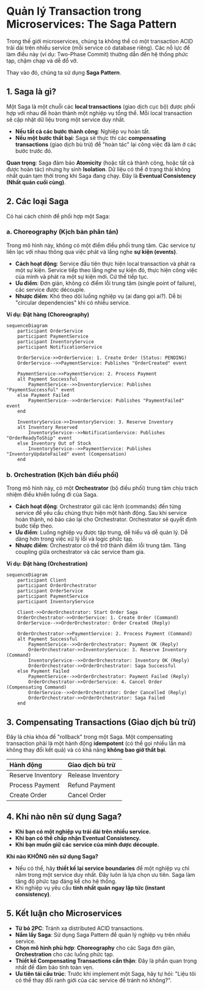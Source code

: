 # Quản lý Transaction trong Microservices: The Saga Pattern

Trong thế giới microservices, chúng ta không thể có một transaction ACID trải dài trên nhiều service (mỗi service có database riêng). Các nỗ lực để làm điều này (ví dụ: Two-Phase Commit) thường dẫn đến hệ thống phức tạp, chậm chạp và dễ đổ vỡ.

Thay vào đó, chúng ta sử dụng **Saga Pattern**.

## 1. Saga là gì?

Một Saga là một chuỗi các **local transactions** (giao dịch cục bộ) được phối hợp với nhau để hoàn thành một nghiệp vụ tổng thể. Mỗi local transaction sẽ cập nhật dữ liệu trong một service duy nhất.

- **Nếu tất cả các bước thành công**: Nghiệp vụ hoàn tất.
- **Nếu một bước thất bại**: Saga sẽ thực thi các **compensating transactions** (giao dịch bù trừ) để "hoàn tác" lại công việc đã làm ở các bước trước đó.

**Quan trọng**: Saga đảm bảo **Atomicity** (hoặc tất cả thành công, hoặc tất cả được hoàn tác) nhưng hy sinh **Isolation**. Dữ liệu có thể ở trạng thái không nhất quán tạm thời trong khi Saga đang chạy. Đây là **Eventual Consistency (Nhất quán cuối cùng)**.

## 2. Các loại Saga

Có hai cách chính để phối hợp một Saga:

### a. Choreography (Kịch bản phân tán)

Trong mô hình này, không có một điểm điều phối trung tâm. Các service tự liên lạc với nhau thông qua việc phát và lắng nghe **sự kiện (events)**.

- **Cách hoạt động**: Service đầu tiên thực hiện local transaction và phát ra một sự kiện. Service tiếp theo lắng nghe sự kiện đó, thực hiện công việc của mình và phát ra một sự kiện mới. Cứ thế tiếp tục.
- **Ưu điểm**: Đơn giản, không có điểm lỗi trung tâm (single point of failure), các service được découple.
- **Nhược điểm**: Khó theo dõi luồng nghiệp vụ (ai đang gọi ai?). Dễ bị "circular dependencies" khi có nhiều service.

**Ví dụ: Đặt hàng (Choreography)**

```mermaid
sequenceDiagram
    participant OrderService
    participant PaymentService
    participant InventoryService
    participant NotificationService

    OrderService->>OrderService: 1. Create Order (Status: PENDING)
    OrderService-->>PaymentService: Publishes "OrderCreated" event

    PaymentService->>PaymentService: 2. Process Payment
    alt Payment Successful
        PaymentService-->>InventoryService: Publishes "PaymentSuccessful" event
    else Payment Failed
        PaymentService-->>OrderService: Publishes "PaymentFailed" event
    end

    InventoryService->>InventoryService: 3. Reserve Inventory
    alt Inventory Reserved
        InventoryService-->>NotificationService: Publishes "OrderReadyToShip" event
    else Inventory Out of Stock
        InventoryService-->>PaymentService: Publishes "InventoryUpdateFailed" event (Compensation)
    end
```

### b. Orchestration (Kịch bản điều phối)

Trong mô hình này, có một **Orchestrator** (bộ điều phối) trung tâm chịu trách nhiệm điều khiển luồng đi của Saga.

- **Cách hoạt động**: Orchestrator gửi các lệnh (commands) đến từng service để yêu cầu chúng thực hiện một hành động. Sau khi service hoàn thành, nó báo cáo lại cho Orchestrator. Orchestrator sẽ quyết định bước tiếp theo.
- **Ưu điểm**: Luồng nghiệp vụ được tập trung, dễ hiểu và dễ quản lý. Dễ dàng hơn trong việc xử lý lỗi và logic phức tạp.
- **Nhược điểm**: Orchestrator có thể trở thành điểm lỗi trung tâm. Tăng coupling giữa orchestrator và các service tham gia.

**Ví dụ: Đặt hàng (Orchestration)**

```mermaid
sequenceDiagram
    participant Client
    participant OrderOrchestrator
    participant OrderService
    participant PaymentService
    participant InventoryService

    Client->>OrderOrchestrator: Start Order Saga
    OrderOrchestrator->>OrderService: 1. Create Order (Command)
    OrderService-->>OrderOrchestrator: Order Created (Reply)

    OrderOrchestrator->>PaymentService: 2. Process Payment (Command)
    alt Payment Successful
        PaymentService-->>OrderOrchestrator: Payment OK (Reply)
        OrderOrchestrator->>InventoryService: 3. Reserve Inventory (Command)
        InventoryService-->>OrderOrchestrator: Inventory OK (Reply)
        OrderOrchestrator->>OrderOrchestrator: Saga Successful
    else Payment Failed
        PaymentService-->>OrderOrchestrator: Payment Failed (Reply)
        OrderOrchestrator->>OrderService: 4. Cancel Order (Compensating Command)
        OrderService-->>OrderOrchestrator: Order Cancelled (Reply)
        OrderOrchestrator->>OrderOrchestrator: Saga Failed
    end
```

## 3. Compensating Transactions (Giao dịch bù trừ)

Đây là chìa khóa để "rollback" trong một Saga. Một compensating transaction phải là một hành động **idempotent** (có thể gọi nhiều lần mà không thay đổi kết quả) và có khả năng **không bao giờ thất bại**.

| Hành động | Giao dịch bù trừ |
| :--- | :--- |
| Reserve Inventory | Release Inventory |
| Process Payment | Refund Payment |
| Create Order | Cancel Order |

## 4. Khi nào nên sử dụng Saga?

- **Khi bạn có một nghiệp vụ trải dài trên nhiều service.**
- **Khi bạn có thể chấp nhận Eventual Consistency.**
- **Khi bạn muốn giữ các service của mình được découple.**

**Khi nào KHÔNG nên sử dụng Saga?**
- Nếu có thể, hãy **thiết kế lại service boundaries** để một nghiệp vụ chỉ nằm trong một service duy nhất. Đây luôn là lựa chọn ưu tiên. Saga làm tăng độ phức tạp đáng kể cho hệ thống.
- Khi nghiệp vụ yêu cầu **tính nhất quán ngay lập tức (instant consistency)**.

## 5. Kết luận cho Microservices

- **Từ bỏ 2PC**: Tránh xa distributed ACID transactions.
- **Nắm lấy Saga**: Sử dụng Saga Pattern để quản lý nghiệp vụ trên nhiều service.
- **Chọn mô hình phù hợp**: **Choreography** cho các Saga đơn giản, **Orchestration** cho các luồng phức tạp.
- **Thiết kế Compensating Transactions cẩn thận**: Đây là phần quan trọng nhất để đảm bảo tính toàn vẹn.
- **Ưu tiên tái cấu trúc**: Trước khi implement một Saga, hãy tự hỏi: "Liệu tôi có thể thay đổi ranh giới của các service để tránh nó không?".